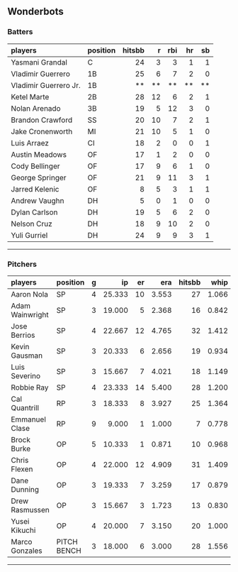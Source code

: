 ## Wonderbots

### Batters

 
|players               |position | hitsbb|  r| rbi| hr| sb| 
|:---------------------|:--------|------:|--:|---:|--:|--:| 
|Yasmani Grandal       |C        |     24|  3|   3|  1|  1| 
|Vladimir Guerrero     |1B       |     25|  6|   7|  2|  0| 
|Vladimir Guerrero Jr. |1B       |     **| **|  **| **| **| 
|Ketel Marte           |2B       |     28| 12|   6|  2|  1| 
|Nolan Arenado         |3B       |     19|  5|  12|  3|  0| 
|Brandon Crawford      |SS       |     20| 10|   7|  2|  1| 
|Jake Cronenworth      |MI       |     21| 10|   5|  1|  0| 
|Luis Arraez           |CI       |     18|  2|   0|  0|  1| 
|Austin Meadows        |OF       |     17|  1|   2|  0|  0| 
|Cody Bellinger        |OF       |     17|  9|   6|  1|  0| 
|George Springer       |OF       |     21|  9|  11|  3|  1| 
|Jarred Kelenic        |OF       |      8|  5|   3|  1|  1| 
|Andrew Vaughn         |DH       |      5|  0|   1|  0|  0| 
|Dylan Carlson         |DH       |     19|  5|   6|  2|  0| 
|Nelson Cruz           |DH       |     18|  9|  10|  2|  0| 
|Yuli Gurriel          |DH       |     24|  9|   9|  3|  1| 


* * *

### Pitchers

 
|players         |position    |  g|     ip| er|   era| hitsbb|  whip| so|  w| sv| 
|:---------------|:-----------|--:|------:|--:|-----:|------:|-----:|--:|--:|--:| 
|Aaron Nola      |SP          |  4| 25.333| 10| 3.553|     27| 1.066| 30|  0|  0| 
|Adam Wainwright |SP          |  3| 19.000|  5| 2.368|     16| 0.842| 11|  2|  0| 
|Jose Berrios    |SP          |  4| 22.667| 12| 4.765|     32| 1.412| 13|  2|  0| 
|Kevin Gausman   |SP          |  3| 20.333|  6| 2.656|     19| 0.934| 23|  2|  0| 
|Luis Severino   |SP          |  3| 15.667|  7| 4.021|     18| 1.149| 19|  1|  0| 
|Robbie Ray      |SP          |  4| 23.333| 14| 5.400|     28| 1.200| 32|  2|  0| 
|Cal Quantrill   |RP          |  3| 18.333|  8| 3.927|     25| 1.364| 14|  0|  0| 
|Emmanuel Clase  |RP          |  9|  9.000|  1| 1.000|      7| 0.778|  8|  1|  5| 
|Brock Burke     |OP          |  5| 10.333|  1| 0.871|     10| 0.968| 12|  1|  0| 
|Chris Flexen    |OP          |  4| 22.000| 12| 4.909|     31| 1.409| 18|  0|  0| 
|Dane Dunning    |OP          |  3| 19.333|  7| 3.259|     17| 0.879| 18|  1|  0| 
|Drew Rasmussen  |OP          |  3| 15.667|  3| 1.723|     13| 0.830|  9|  2|  0| 
|Yusei Kikuchi   |OP          |  4| 20.000|  7| 3.150|     20| 1.000| 24|  2|  0| 
|Marco Gonzales  |PITCH BENCH |  3| 18.000|  6| 3.000|     28| 1.556|  8|  0|  0| 


* * *


